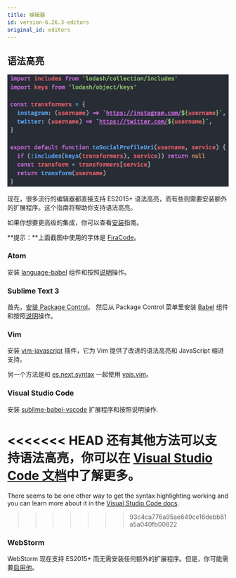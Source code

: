 ```yaml
---
title: 编辑器
id: version-6.26.3-editors
original_id: editors
---
```


## 语法高亮

![语法高亮](/img/syntax-highlighting.png)

现在，很多流行的编辑器都直接支持 ES2015+ 语法高亮，而有些则需要安装额外的扩展程序。这个指南将帮助你支持语法高亮。

如果你想要更高级的集成，你可以查看[安装](/docs/setup)指南。

**提示：**上面截图中使用的字体是 [FiraCode](https://github.com/tonsky/FiraCode)。

### Atom

安装 [language-babel](https://atom.io/packages/language-babel) 组件和按照[说明](https://github.com/gandm/language-babel#installation)操作。

### Sublime Text 3

首先，[安装 Package Control](https://packagecontrol.io/installation)。
然后从 Package Control 菜单里安装 [Babel](https://packagecontrol.io/packages/Babel) 组件和按照[说明](https://github.com/babel/babel-sublime#installation)操作。

### Vim

安装 [vim-javascript](https://github.com/pangloss/vim-javascript) 插件，它为 Vim 提供了改进的语法高亮和 JavaScript 缩进支持。

另一个方法是和 [es.next.syntax](https://github.com/othree/es.next.syntax.vim) 一起使用 [yajs.vim](https://github.com/othree/yajs.vim)。

### Visual Studio Code

安装 [sublime-babel-vscode](https://marketplace.visualstudio.com/items?itemName=mgmcdermott.vscode-language-babel) 扩展程序和按照说明操作.

<<<<<<< HEAD
还有其他方法可以支持语法高亮，你可以在 [Visual Studio Code 文档](https://code.visualstudio.com/Docs/languages/javascript#_writing-jsconfigjson)中了解更多。
=======
There seems to be one other way to get the syntax highlighting working and you can learn
more about it in the [Visual Studio Code docs](https://code.visualstudio.com/Docs/languages/javascript#_javascript-projects-jsconfigjson).
>>>>>>> 93c4ca776a95ae649ce16debb81a5a040fb00822

### WebStorm

WebStorm 现在支持 ES2015+ 而无需安装任何额外的扩展程序。但是，你可能需要[启用他](https://blog.jetbrains.com/webstorm/2015/05/ecmascript-6-in-webstorm-transpiling/)。
